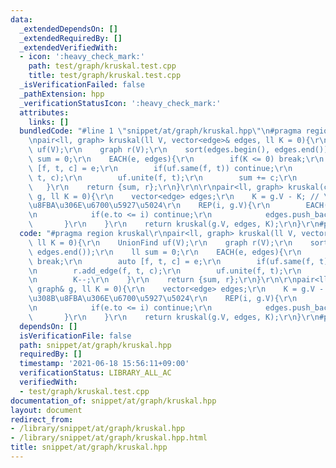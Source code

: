 ```yaml
---
data:
  _extendedDependsOn: []
  _extendedRequiredBy: []
  _extendedVerifiedWith:
  - icon: ':heavy_check_mark:'
    path: test/graph/kruskal.test.cpp
    title: test/graph/kruskal.test.cpp
  _isVerificationFailed: false
  _pathExtension: hpp
  _verificationStatusIcon: ':heavy_check_mark:'
  attributes:
    links: []
  bundledCode: "#line 1 \"snippet/at/graph/kruskal.hpp\"\n#pragma region kruskal\r\
    \npair<ll, graph> kruskal(ll V, vector<edge>& edges, ll K = 0){\r\n    UnionFind\
    \ uf(V);\r\n    graph r(V);\r\n    sort(edges.begin(), edges.end());\r\n    ll\
    \ sum = 0;\r\n    EACH(e, edges){\r\n        if(K <= 0) break;\r\n        auto\
    \ [f, t, c] = e;\r\n        if(uf.same(f, t)) continue;\r\n        r.add_edge(f,\
    \ t, c);\r\n        uf.unite(f, t);\r\n        sum += c;\r\n        K--;\r\n \
    \   }\r\n    return {sum, r};\r\n}\r\n\r\npair<ll, graph> kruskal(const graph&\
    \ g, ll K = 0){\r\n    vector<edge> edges;\r\n    K = g.V - K; // \u5F35\u308B\
    \u8FBA\u306E\u6700\u5927\u5024\r\n    REP(i, g.V){\r\n        EACH(e, g.G[i]){\r\
    \n            if(e.to <= i) continue;\r\n            edges.push_back(e);\r\n \
    \       }\r\n    }\r\n    return kruskal(g.V, edges, K);\r\n}\r\n#pragma endregion\n"
  code: "#pragma region kruskal\r\npair<ll, graph> kruskal(ll V, vector<edge>& edges,\
    \ ll K = 0){\r\n    UnionFind uf(V);\r\n    graph r(V);\r\n    sort(edges.begin(),\
    \ edges.end());\r\n    ll sum = 0;\r\n    EACH(e, edges){\r\n        if(K <= 0)\
    \ break;\r\n        auto [f, t, c] = e;\r\n        if(uf.same(f, t)) continue;\r\
    \n        r.add_edge(f, t, c);\r\n        uf.unite(f, t);\r\n        sum += c;\r\
    \n        K--;\r\n    }\r\n    return {sum, r};\r\n}\r\n\r\npair<ll, graph> kruskal(const\
    \ graph& g, ll K = 0){\r\n    vector<edge> edges;\r\n    K = g.V - K; // \u5F35\
    \u308B\u8FBA\u306E\u6700\u5927\u5024\r\n    REP(i, g.V){\r\n        EACH(e, g.G[i]){\r\
    \n            if(e.to <= i) continue;\r\n            edges.push_back(e);\r\n \
    \       }\r\n    }\r\n    return kruskal(g.V, edges, K);\r\n}\r\n#pragma endregion"
  dependsOn: []
  isVerificationFile: false
  path: snippet/at/graph/kruskal.hpp
  requiredBy: []
  timestamp: '2021-06-18 15:56:11+09:00'
  verificationStatus: LIBRARY_ALL_AC
  verifiedWith:
  - test/graph/kruskal.test.cpp
documentation_of: snippet/at/graph/kruskal.hpp
layout: document
redirect_from:
- /library/snippet/at/graph/kruskal.hpp
- /library/snippet/at/graph/kruskal.hpp.html
title: snippet/at/graph/kruskal.hpp
---
```

